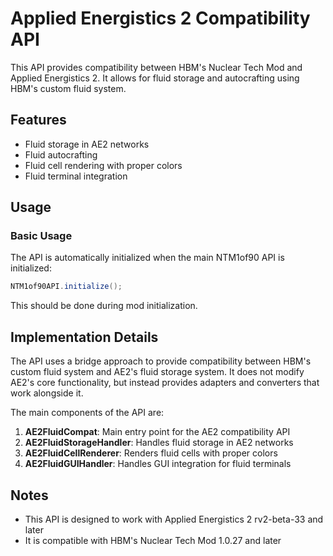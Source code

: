 # Applied Energistics 2 Compatibility API

This API provides compatibility between HBM's Nuclear Tech Mod and Applied Energistics 2. It allows for fluid storage and autocrafting using HBM's custom fluid system.

## Features

- Fluid storage in AE2 networks
- Fluid autocrafting
- Fluid cell rendering with proper colors
- Fluid terminal integration

## Usage

### Basic Usage

The API is automatically initialized when the main NTM1of90 API is initialized:

```java
NTM1of90API.initialize();
```

This should be done during mod initialization.

## Implementation Details

The API uses a bridge approach to provide compatibility between HBM's custom fluid system and AE2's fluid storage system. It does not modify AE2's core functionality, but instead provides adapters and converters that work alongside it.

The main components of the API are:

1. **AE2FluidCompat**: Main entry point for the AE2 compatibility API
2. **AE2FluidStorageHandler**: Handles fluid storage in AE2 networks
3. **AE2FluidCellRenderer**: Renders fluid cells with proper colors
4. **AE2FluidGUIHandler**: Handles GUI integration for fluid terminals

## Notes

- This API is designed to work with Applied Energistics 2 rv2-beta-33 and later
- It is compatible with HBM's Nuclear Tech Mod 1.0.27 and later
